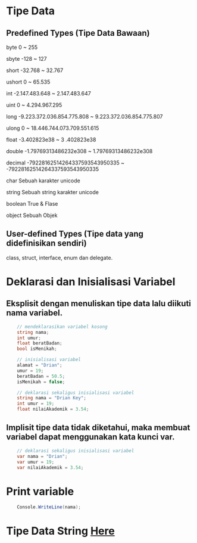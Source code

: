 # Tipe Data

## Predefined Types (Tipe Data Bawaan)

byte 0 ~ 255

sbyte -128 ~ 127

short -32.768 ~ 32.767

ushort 0 ~ 65.535

int -2.147.483.648 ~ 2.147.483.647

uint 0 ~ 4.294.967.295

long -9.223.372.036.854.775.808 ~ 9.223.372.036.854.775.807

ulong 0 ~ 18.446.744.073.709.551.615

float -3.402823e38 ~ 3 .402823e38

double -1.79769313486232e308 ~ 1.79769313486232e308

decimal -79228162514264337593543950335 ~ -79228162514264337593543950335

char Sebuah karakter unicode

string Sebuah string karakter unicode

boolean True & Flase

object Sebuah Objek

## User-defined Types (Tipe data yang didefinisikan sendiri)

class, struct, interface, enum dan delegate.

# Deklarasi dan Inisialisasi Variabel

## Eksplisit dengan menuliskan tipe data lalu diikuti nama variabel.

```C#
    // mendeklarasikan variabel kosong
    string nama;
    int umur;
    float beratBadan;
    bool isMenikah;

    // inisialisasi variabel
    alamat = "Drian";
    umur = 19;
    beratBadan = 50.5;
    isMenikah = false;

    // deklarasi sekaligus inisialisasi variabel
    string nama = "Drian Key";
    int umur = 19;
    float nilaiAkademik = 3.54;
```

## Implisit tipe data tidak diketahui, maka membuat variabel dapat menggunakan kata kunci var.

```C#
    // deklarasi sekaligus inisialisasi variabel
    var nama = "Drian";
    var umur = 19;
    var nilaiAkademik = 3.54;
```

# Print variable

```C#
    Console.WriteLine(nama);
```

# Tipe Data String [Here](https://github.com/Drian-key/learn-csharp-dotnet/blob/main/tipe-data-dan-variable/tipe-data-string.md)
